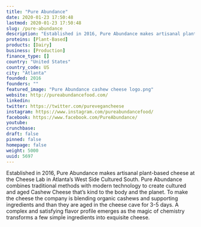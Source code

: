```yaml
---
title: "Pure Abundance"
date: 2020-01-23 17:50:48
lastmod: 2020-01-23 17:50:48
slug: /pure-abundance
description: "Established in 2016, Pure Abundance makes artisanal plant-based cheese at the Cheese Lab in Atlanta’s West Side Cultured South. Pure Abundance combines traditional methods with modern technology to create cultured and aged Cashew Cheese that’s kind to the body and the planet. To make the cheese the company is blending organic cashews and supporting ingredients and than they are aged in the cheese cave for 3-5 days. A complex and satisfying flavor profile emerges as the magic of chemistry transforms a few simple ingredients into exquisite cheese."
proteins: [Plant-Based]
products: [Dairy]
business: [Production]
finance_type: []
country: "United States"
country_code: US
city: "Atlanta"
founded: 2016
founders: ""
featured_image: "Pure Abundance cashew cheese logo.png"
website: http://pureabundancefood.com/
linkedin: 
twitter: https://twitter.com/purevegancheese
instagram: https://www.instagram.com/pureabundancefood/
facebook: https://www.facebook.com/PureAbundance/
youtube: 
crunchbase: 
draft: false
pinned: false
homepage: false
weight: 5000
uuid: 5697
---
```

Established in 2016, Pure Abundance makes artisanal plant-based cheese at the Cheese Lab in Atlanta’s West Side Cultured South. Pure Abundance combines traditional methods with modern technology to create cultured and aged Cashew Cheese that’s kind to the body and the planet. To make the cheese the company is blending organic cashews and supporting ingredients and than they are aged in the cheese cave for 3-5 days. A complex and satisfying flavor profile emerges as the magic of chemistry transforms a few simple ingredients into exquisite cheese.
